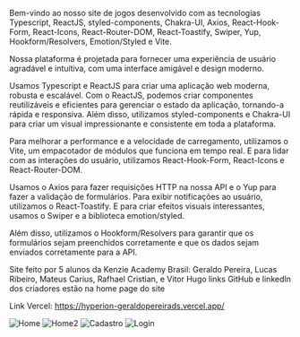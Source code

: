 Bem-vindo ao nosso site de jogos desenvolvido com as tecnologias Typescript, ReactJS, styled-components, Chakra-UI, Axios, React-Hook-Form, React-Icons, React-Router-DOM, React-Toastify, Swiper, Yup, Hookform/Resolvers, Emotion/Styled e Vite.

Nossa plataforma é projetada para fornecer uma experiência de usuário agradável e intuitiva, com uma interface amigável e design moderno.

Usamos Typescript e ReactJS para criar uma aplicação web moderna, robusta e escalável. Com o ReactJS, podemos criar componentes reutilizáveis e eficientes para gerenciar o estado da aplicação, tornando-a rápida e responsiva. Além disso, utilizamos styled-components e Chakra-UI para criar um visual impressionante e consistente em toda a plataforma.

Para melhorar a performance e a velocidade de carregamento, utilizamos o Vite, um empacotador de módulos que funciona em tempo real. E para lidar com as interações do usuário, utilizamos React-Hook-Form, React-Icons e React-Router-DOM.

Usamos o Axios para fazer requisições HTTP na nossa API e o Yup para fazer a validação de formulários. Para exibir notificações ao usuário, utilizamos o React-Toastify. E para criar efeitos visuais interessantes, usamos o Swiper e a biblioteca emotion/styled.

Além disso, utilizamos o Hookform/Resolvers para garantir que os formulários sejam preenchidos corretamente e que os dados sejam enviados corretamente para a API.

Site feito por 5 alunos da Kenzie Academy Brasil: Geraldo Pereira, Lucas Ribeiro, Mateus Carius, Rafhael Cristian, e Vitor Hugo
links GitHub e linkedIn dos criadores estão na home page do site

Link Vercel: https://hyperion-geraldopereirads.vercel.app/


![Home](https://user-images.githubusercontent.com/110185110/224864113-5a4a0eee-cc02-4004-90e0-93f4afaf7cc6.PNG)
![Home2](https://user-images.githubusercontent.com/110185110/224864142-56198f94-3588-446c-88f1-a7c8fa79f6bd.PNG)
![Cadastro](https://user-images.githubusercontent.com/110185110/224864161-d07d5fb6-bf0f-4570-90f4-87941f11058f.PNG)
![Login](https://user-images.githubusercontent.com/110185110/224864176-87cf7ba7-51ec-43bd-9305-be48808536da.PNG)

